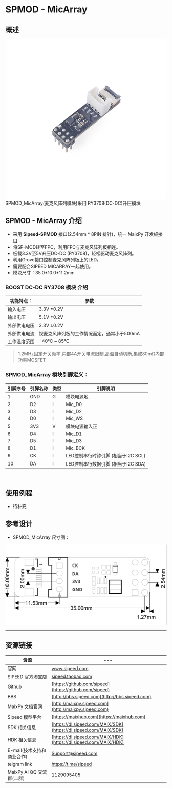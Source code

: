 # SPMOD - MicArray


## 概述

<img src="../../assets/spmod/spmod_micarray/sp_micarray.png" align="right" width="" height="500" />

SPMOD_MicArray(麦克风阵列模块)采用 RY3708(DC-DC)升压模块

## SPMOD - MicArray 介绍

- 采用 **Sipeed-SPMOD** 接口(2.54mm * 8PIN 排针)，统一 MaixPy 开发板接口
- 将SP-MOD转至FPC，利用FPC与麦克风阵列板相连。
- 板载3.3V至5V升压DC-DC (RY3708)，轻松驱动麦克风阵列。
- 利用Grove接口控制麦克风阵列板上的LED。
- 需要配合SIPEED MICARRAY一起使用。
- 模块尺寸：35.0\*10.0\*11.2mm


###  BOOST DC-DC RY3708 模块 介绍

| 功能特点： | 参数 |
| --- | -- |
| 输入电压 | 3.3V ±0.2V
| 输出电压 | 5.1V ±0.2V
| 外部供电电压 |	3.3V ±0.2V
| 外部供电电流 | 视麦克风阵列板的工作情况而定，通常小于500mA
| 工作温度范围 | -40℃ ~ 85℃ |
> 1.2MHz固定开关频率,内部4A开关电流限制,高温自动切断,集成80mΩ内部功率MOSFET



###  SPMOD_MicArray 模块引脚定义：

| 引脚序号  | 引脚名称 | 类型  | 引脚说明    |
| -------- | -------- | ---- | ---------- |
| 1 | GND | G |模块电源地 |
| 2 | D2 | I | Mic_D0 |
| 3 | D3 | I | Mic_D2 |
| 4 | D0 | I | Mic_WS |
| 5 | 3V3 | V |模块电源输入正 |
| 6 | D4 | I | Mic_D1 |
| 7 | D5 | I | Mic_D3 |
| 8 | D1 | I | Mic_BCK |
| 9 | CK | I | LED控制串行时钟引脚 (相当于I2C SCL) |
| 10 | DA | I |  LED控制串行数据引脚 (相当于I2C SDA) |
<img src="" width="300" />


## 使用例程

- 待补充

## 参考设计

- SPMOD_MicArray 尺寸图：

<img src="../../assets/spmod/spmod_micarray/sipeed_spmod_micarray.png" height="250" />

-----

## 资源链接

| 资源 | --- |
| --- | --- |
| 官网 | www.sipeed.com |
| SIPEED 官方淘宝店 |[sipeed.taobao.com](sipeed.taobao.com) |
|Github | [https://github.com/sipeed](https://github.com/sipeed) |
|BBS | [http://bbs.sipeed.com](http://bbs.sipeed.com) |
|MaixPy 文档官网 | [http://maixpy.sipeed.com](http://maixpy.sipeed.com) |
|Sipeed 模型平台 | [https://maixhub.com](https://maixhub.com) |
|SDK 相关信息 | [https://dl.sipeed.com/MAIX/SDK](https://dl.sipeed.com/MAIX/SDK) |
|HDK 相关信息 | [https://dl.sipeed.com/MAIX/HDK](https://dl.sipeed.com/MAIX/HDK) |
|E-mail(技术支持和商业合作) | [Support@sipeed.com](mailto:support@sipeed.com) |
|telgram link | https://t.me/sipeed ||MaixPy AI QQ 交流群 | 878189804 |
|MaixPy AI QQ 交流群(二群) | 1129095405 |